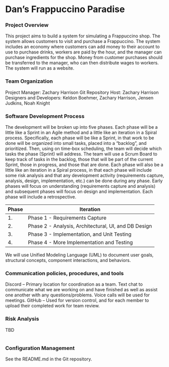 # Dan’s Frappuccino Paradise

### Project Overview

This project aims to build a system for simulating a Frappuccino shop.
The system allows customers to visit and purchase a Frappuccino. The system includes an economy where customers can add money to their account to use to purchase drinks, workers are paid by the hour, and the manager can purchase ingredients for the shop. Money from customer purchases should be transferred to the manager, who can then distribute wages to workers. The system will run as a website.

### Team Organization

Project Manager: Zachary Harrison
Git Repository Host: Zachary Harrison
Designers and Developers: Keldon Boehmer, Zachary Harrison, Jensen Judkins, Noah Knight 

### Software Development Process

The development will be broken up into five phases.  Each phase will be a little like a Sprint in an Agile method and a little like an iteration in a Spiral process.  Specifically, each phase will be like a Sprint, in that work to be done will be organized into small tasks, placed into a “backlog”, and prioritized.   Then, using on time-box scheduling, the team will decide which tasks the phase (Sprint) will address.  The team will use a Scrum Board to keep track of tasks in the backlog, those that will be part of the current Sprint, those in progress, and those that are done.
Each phase will also be a little like an iteration in a Spiral process, in that each phase will include some risk analysis and that any development activity (requirements capture, analysis, design, implementation, etc.) can be done during any phase.  Early phases will focus on understanding (requirements capture and analysis) and subsequent phases will focus on design and implementation.  Each phase will include a retrospective.

| Phase | Iteration                                            |
| ----- | ---------------------------------------------------- |
| 1.    | Phase 1 - Requirements Capture                       |
| 2.    | Phase 2 - Analysis, Architectural, UI, and DB Design |
| 3.    | Phase 3 - Implementation, and Unit Testing           |
| 4.    | Phase 4 - More Implementation and Testing            |

We will use Unified Modeling Language (UML) to document user goals, structural concepts, component interactions, and behaviors.

### Communication policies, procedures, and tools

Discord – Primary location for coordination as a team. Text chat to communicate what we are working on and have finished as well as assist one another with any questions/problems. Voice calls will be used for meetings. 
GitHub – Used for version control, and for each member to upload their completed work for team review.

### Risk Analysis

TBD

# 

### Configuration Management

See the README.md in the Git repository.
